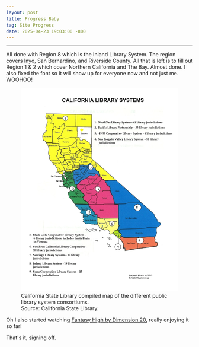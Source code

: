 ```yaml
---
layout: post
title: Progress Baby
tag: Site Progress
date: 2025-04-23 19:03:00 -800
---
```

---
All done with Region 8 which is the Inland Library System. The region covers Inyo, San Bernardino, and Riverside County. All that is left is to fill out Region 1 & 2 which cover 
Northern California and The Bay. Almost done. I also fixed the font so it will show up for everyone now and not just me. WOOHOO!

<figure>
  <img src="https://raw.githubusercontent.com/fiercefire/Blog-Assets/refs/heads/main/2025-04-23-Progress-Baby/2015-03-16-CLA-Library-Systems-Map.webp" alt="California State Library compiled map of the different public library system consortiums">
  <figcaption>California State Library compiled map of the different public library system consortiums.<br>Source: California State Library.</figcaption>
</figure>

Oh I also started watching <a href="https://youtube.com/playlist?list=PLhOoxQxz2yFOcJoLoPRyYzjqCbddeOjP4&si=3ZaKY_3Fm_v1PmNO">Fantasy High by Dimension 20</a>, really enjoying it so far!

That's it, signing off.
